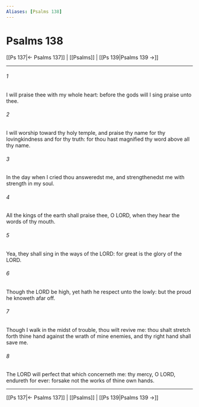 ```yaml
---
Aliases: [Psalms 138]
---
```

# Psalms 138

[[Ps 137|← Psalms 137]] | [[Psalms]] | [[Ps 139|Psalms 139 →]]
***



###### 1 
I will praise thee with my whole heart: before the gods will I sing praise unto thee. 

###### 2 
I will worship toward thy holy temple, and praise thy name for thy lovingkindness and for thy truth: for thou hast magnified thy word above all thy name. 

###### 3 
In the day when I cried thou answeredst me, and strengthenedst me with strength in my soul. 

###### 4 
All the kings of the earth shall praise thee, O LORD, when they hear the words of thy mouth. 

###### 5 
Yea, they shall sing in the ways of the LORD: for great is the glory of the LORD. 

###### 6 
Though the LORD be high, yet hath he respect unto the lowly: but the proud he knoweth afar off. 

###### 7 
Though I walk in the midst of trouble, thou wilt revive me: thou shalt stretch forth thine hand against the wrath of mine enemies, and thy right hand shall save me. 

###### 8 
The LORD will perfect that which concerneth me: thy mercy, O LORD, endureth for ever: forsake not the works of thine own hands.

***
[[Ps 137|← Psalms 137]] | [[Psalms]] | [[Ps 139|Psalms 139 →]]
